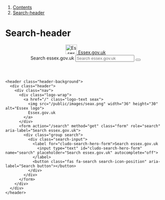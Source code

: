 1.  [Contents](/docs/core/design/overview)
2.  [Search-header](#)

# Search-header

<header class="header-background">
  <div class="header">
    <div class="nav">
      <div class="logo-wrap">
        <a href="/" class="logo-text seax">
          <img src="/public/images/seax.png" width="36" height="30" alt="Essex logo">
          Essex.gov.uk
        </a>
      </div>
      <form action="/search" method="get" class="form" role="search" aria-label="Search essex.gov.uk">
        <div class="group search">
          <div class="search-input">
            <label for="cludo-search-hero-form">Search essex.gov.uk
              <input type="text" id="cludo-search-hero-form" name="search" placeholder="Search essex.gov.uk" autocomplete="off">
            </label>
            <button class="fas fa-search search-icon-position" aria-label="Search button"></button>
          </div>
        </div>
      </form>
    </div>
  </div>
</header>

    <header class="header-background">
      <div class="header">
        <div class="nav">
          <div class="logo-wrap">
            <a href="/" class="logo-text seax">
              <img src="/public/images/seax.png" width="36" height="30" alt="Essex logo">
              Essex.gov.uk
            </a>
          </div>
          <form action="/search" method="get" class="form" role="search" aria-label="Search essex.gov.uk">
            <div class="group search">
              <div class="search-input">
                <label for="cludo-search-hero-form">Search essex.gov.uk
                  <input type="text" id="cludo-search-hero-form" name="search" placeholder="Search essex.gov.uk" autocomplete="off">
                </label>
                <button class="fas fa-search search-icon-position" aria-label="Search button"></button>
              </div>
            </div>
          </form>
        </div>
      </div>
    </header>